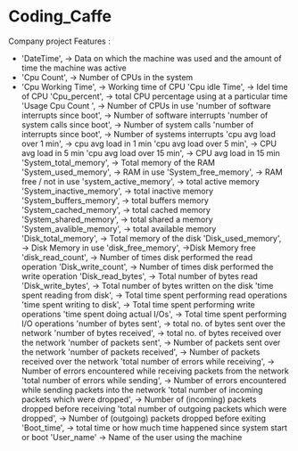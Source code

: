 # Coding_Caffe
Company project
Features : 
- 'DateTime',   → Data on which the machine was used and the amount of time the machine was active
- 'Cpu Count',  → Number of CPUs in the system
- 'Cpu Working Time', → Working time of CPU
'Cpu idle Time', → Idel time of CPU
'Cpu_percent',  → total CPU percentage using at a particular time
'Usage Cpu Count ',  → Number of CPUs in use
'number of software interrupts since boot', → Number of software interrupts 
'number of system calls since boot', → Number of system calls
'number of interrupts since boot', → Number of systems interrupts
'cpu avg load over 1 min',  →  cpu avg load in 1 min
'cpu avg load over 5 min',  → CPU avg load in 5 min
'cpu avg load over 15 min', → CPU avg load in 15 min
'System_total_memory',  → Total memory of the RAM
'System_used_memory', → RAM in use
'System_free_memory', → RAM free / not in use
'system_active_memory',  → total active memory
'System_inactive_memory', → total inactive memory
'System_buffers_memory',  → total buffers memory
'System_cached_memory', → total cached memory
'System_shared_memory',  → total shared a memory
'System_avalible_memory', → total available memory
'Disk_total_memory', → Total memory of the disk
'Disk_used_memory', → Disk Memory in use
'disk_free_memory',  →Disk Memory free
'disk_read_count', → Number of times disk  performed the read operation
'Disk_write_count', → Number of times disk performed the write operation
'Disk_read_bytes', → Total number of bytes read
'Disk_write_bytes', → Total number of bytes written on the disk
'time spent reading from disk', → Total time spent performing read operations
'time spent writing to disk', → Total time spent performing write operations
'time spent doing actual I/Os', → Total time spent performing I/O operations
'number of bytes sent', →  total no. of bytes sent over the network
'number of bytes received', → total no. of bytes received over the network
'number of packets sent', → Number of packets sent over the network
'number of packets received', → Number of packets received over the network
'total number of errors while receiving', →  Number of errors encountered while receiving packets from the network
'total number of errors while sending', → Number of errors encountered while sending packets into the network
'total number of incoming packets which were dropped', → Number of (incoming) packets dropped before receiving 
'total number of outgoing packets which were dropped', → Number of (outgoing) packets dropped before exiting 
'Boot_time', → total time or how much time happened since system start or boot
'User_name' → Name of the user using the machine



